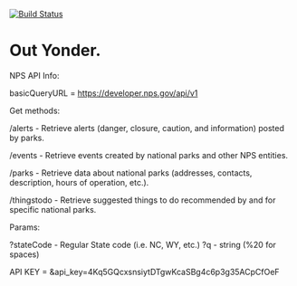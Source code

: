 [![Build Status](https://travis-ci.com/wilsoncollin7/project-3.svg?branch=main)](https://travis-ci.com/wilsoncollin7/project-3)

# Out Yonder.

NPS API Info:

basicQueryURL = https://developer.nps.gov/api/v1

Get methods:

/alerts - Retrieve alerts (danger, closure, caution, and information) posted by parks.

/events - Retrieve events created by national parks and other NPS entities.

/parks - Retrieve data about national parks (addresses, contacts, description, hours of operation, etc.).

/thingstodo - Retrieve suggested things to do recommended by and for specific national parks.

Params:

?stateCode - Regular State code (i.e. NC, WY, etc.) ?q - string (%20 for spaces)

API KEY = &api_key=4Kq5GQcxsnsiytDTgwKcaSBg4c6p3g35ACpCfOeF
